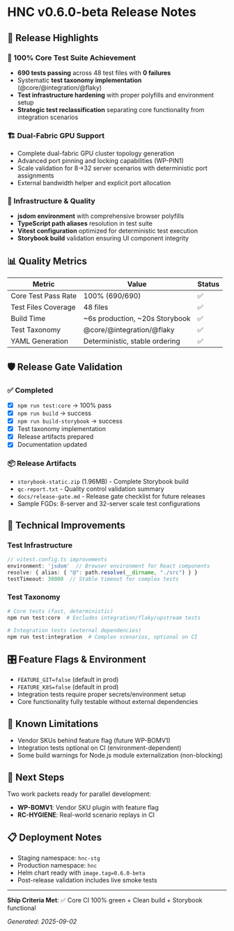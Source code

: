 # HNC v0.6.0-beta Release Notes

## 🚀 Release Highlights

### 🎯 100% Core Test Suite Achievement
- **690 tests passing** across 48 test files with **0 failures**
- Systematic **test taxonomy implementation** (@core/@integration/@flaky)
- **Test infrastructure hardening** with proper polyfills and environment setup
- **Strategic test reclassification** separating core functionality from integration scenarios

### 🏗️ Dual-Fabric GPU Support
- Complete dual-fabric GPU cluster topology generation
- Advanced port pinning and locking capabilities (WP-PIN1)
- Scale validation for 8→32 server scenarios with deterministic port assignments
- External bandwidth helper and explicit port allocation

### 🔧 Infrastructure & Quality
- **jsdom environment** with comprehensive browser polyfills
- **TypeScript path aliases** resolution in test suite
- **Vitest configuration** optimized for deterministic test execution
- **Storybook build** validation ensuring UI component integrity

## 📊 Quality Metrics

| Metric | Value | Status |
|--------|-------|---------|
| Core Test Pass Rate | 100% (690/690) | ✅ |
| Test Files Coverage | 48 files | ✅ |
| Build Time | ~6s production, ~20s Storybook | ✅ |
| Test Taxonomy | @core/@integration/@flaky | ✅ |
| YAML Generation | Deterministic, stable ordering | ✅ |

## 🛡️ Release Gate Validation

### ✅ Completed
- [x] `npm run test:core` → 100% pass
- [x] `npm run build` → success
- [x] `npm run build-storybook` → success  
- [x] Test taxonomy implementation
- [x] Release artifacts prepared
- [x] Documentation updated

### 📦 Release Artifacts
- `storybook-static.zip` (1.96MB) - Complete Storybook build
- `qc-report.txt` - Quality control validation summary
- `docs/release-gate.md` - Release gate checklist for future releases
- Sample FGDs: 8-server and 32-server scale test configurations

## 🔧 Technical Improvements

### Test Infrastructure
```typescript
// vitest.config.ts improvements
environment: 'jsdom'  // Browser environment for React components
resolve: { alias: { "@": path.resolve(__dirname, "./src") } }
testTimeout: 30000  // Stable timeout for complex tests
```

### Test Taxonomy
```bash
# Core tests (fast, deterministic)
npm run test:core  # Excludes integration/flaky/upstream tests

# Integration tests (external dependencies)
npm run test:integration  # Complex scenarios, optional on CI
```

## 🎛️ Feature Flags & Environment
- `FEATURE_GIT=false` (default in prod)
- `FEATURE_K8S=false` (default in prod) 
- Integration tests require proper secrets/environment setup
- Core functionality fully testable without external dependencies

## 🚦 Known Limitations
- Vendor SKUs behind feature flag (future WP-BOMV1)
- Integration tests optional on CI (environment-dependent)
- Some build warnings for Node.js module externalization (non-blocking)

## 🔄 Next Steps
Two work packets ready for parallel development:
- **WP-BOMV1**: Vendor SKU plugin with feature flag
- **RC-HYGIENE**: Real-world scenario replays in CI

## 📋 Deployment Notes
- Staging namespace: `hnc-stg`
- Production namespace: `hnc`
- Helm chart ready with `image.tag=0.6.0-beta`
- Post-release validation includes live smoke tests

---

**Ship Criteria Met**: ✅ Core CI 100% green + Clean build + Storybook functional

*Generated: 2025-09-02*